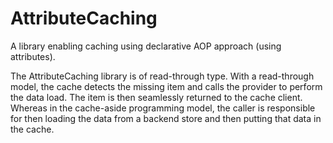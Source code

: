 AttributeCaching
================

A library enabling caching using declarative AOP approach (using attributes).

The AttributeCaching library is of read-through type. With a read-through model, the cache detects the missing item and calls the provider to perform the data load. The item is then seamlessly returned to the cache client. Whereas in the cache-aside programming model, the caller is responsible for then loading the data from a backend store and then putting that data in the cache.
